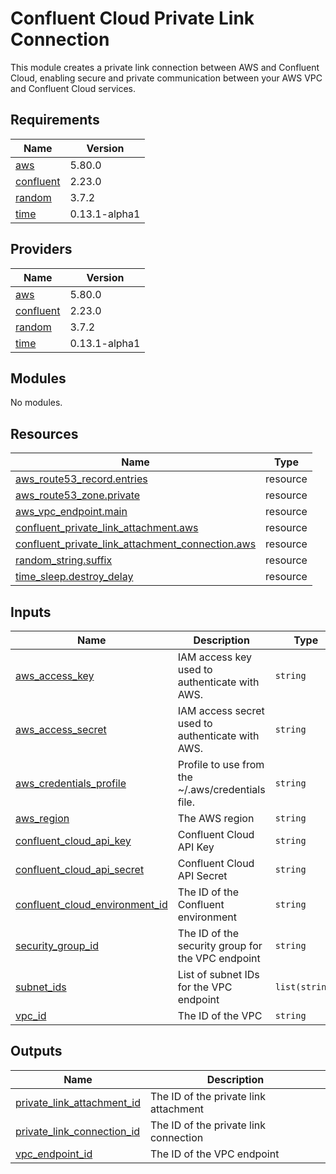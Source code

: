 # Confluent Cloud Private Link Connection

This module creates a private link connection between AWS and Confluent Cloud, enabling secure and private communication between your AWS VPC and Confluent Cloud services.

<!-- BEGIN_TF_DOCS -->
## Requirements

| Name | Version |
|------|---------|
| <a name="requirement_aws"></a> [aws](#requirement\_aws) | 5.80.0 |
| <a name="requirement_confluent"></a> [confluent](#requirement\_confluent) | 2.23.0 |
| <a name="requirement_random"></a> [random](#requirement\_random) | 3.7.2 |
| <a name="requirement_time"></a> [time](#requirement\_time) | 0.13.1-alpha1 |

## Providers

| Name | Version |
|------|---------|
| <a name="provider_aws"></a> [aws](#provider\_aws) | 5.80.0 |
| <a name="provider_confluent"></a> [confluent](#provider\_confluent) | 2.23.0 |
| <a name="provider_random"></a> [random](#provider\_random) | 3.7.2 |
| <a name="provider_time"></a> [time](#provider\_time) | 0.13.1-alpha1 |

## Modules

No modules.

## Resources

| Name | Type |
|------|------|
| [aws_route53_record.entries](https://registry.terraform.io/providers/hashicorp/aws/5.80.0/docs/resources/route53_record) | resource |
| [aws_route53_zone.private](https://registry.terraform.io/providers/hashicorp/aws/5.80.0/docs/resources/route53_zone) | resource |
| [aws_vpc_endpoint.main](https://registry.terraform.io/providers/hashicorp/aws/5.80.0/docs/resources/vpc_endpoint) | resource |
| [confluent_private_link_attachment.aws](https://registry.terraform.io/providers/confluentinc/confluent/2.23.0/docs/resources/private_link_attachment) | resource |
| [confluent_private_link_attachment_connection.aws](https://registry.terraform.io/providers/confluentinc/confluent/2.23.0/docs/resources/private_link_attachment_connection) | resource |
| [random_string.suffix](https://registry.terraform.io/providers/hashicorp/random/3.7.2/docs/resources/string) | resource |
| [time_sleep.destroy_delay](https://registry.terraform.io/providers/hashicorp/time/0.13.1-alpha1/docs/resources/sleep) | resource |

## Inputs

| Name | Description | Type | Default | Required |
|------|-------------|------|---------|:--------:|
| <a name="input_aws_access_key"></a> [aws\_access\_key](#input\_aws\_access\_key) | IAM access key used to authenticate with AWS. | `string` | n/a | yes |
| <a name="input_aws_access_secret"></a> [aws\_access\_secret](#input\_aws\_access\_secret) | IAM access secret used to authenticate with AWS. | `string` | n/a | yes |
| <a name="input_aws_credentials_profile"></a> [aws\_credentials\_profile](#input\_aws\_credentials\_profile) | Profile to use from the ~/.aws/credentials file. | `string` | n/a | yes |
| <a name="input_aws_region"></a> [aws\_region](#input\_aws\_region) | The AWS region | `string` | n/a | yes |
| <a name="input_confluent_cloud_api_key"></a> [confluent\_cloud\_api\_key](#input\_confluent\_cloud\_api\_key) | Confluent Cloud API Key | `string` | n/a | yes |
| <a name="input_confluent_cloud_api_secret"></a> [confluent\_cloud\_api\_secret](#input\_confluent\_cloud\_api\_secret) | Confluent Cloud API Secret | `string` | n/a | yes |
| <a name="input_confluent_cloud_environment_id"></a> [confluent\_cloud\_environment\_id](#input\_confluent\_cloud\_environment\_id) | The ID of the Confluent environment | `string` | n/a | yes |
| <a name="input_security_group_id"></a> [security\_group\_id](#input\_security\_group\_id) | The ID of the security group for the VPC endpoint | `string` | n/a | yes |
| <a name="input_subnet_ids"></a> [subnet\_ids](#input\_subnet\_ids) | List of subnet IDs for the VPC endpoint | `list(string)` | n/a | yes |
| <a name="input_vpc_id"></a> [vpc\_id](#input\_vpc\_id) | The ID of the VPC | `string` | n/a | yes |

## Outputs

| Name | Description |
|------|-------------|
| <a name="output_private_link_attachment_id"></a> [private\_link\_attachment\_id](#output\_private\_link\_attachment\_id) | The ID of the private link attachment |
| <a name="output_private_link_connection_id"></a> [private\_link\_connection\_id](#output\_private\_link\_connection\_id) | The ID of the private link connection |
| <a name="output_vpc_endpoint_id"></a> [vpc\_endpoint\_id](#output\_vpc\_endpoint\_id) | The ID of the VPC endpoint |
<!-- END_TF_DOCS -->
